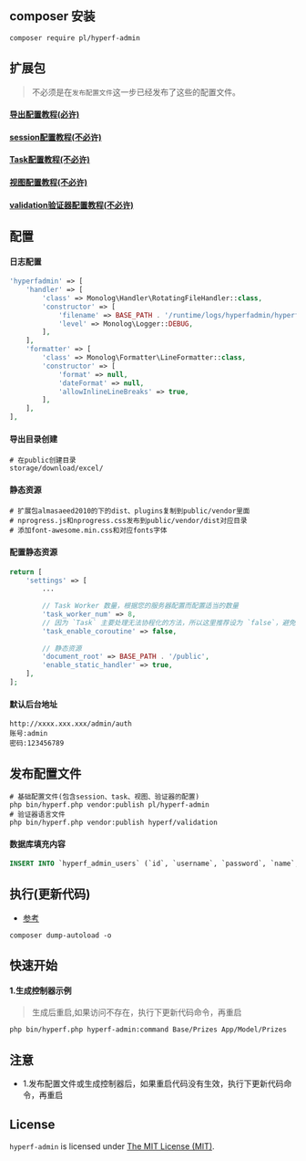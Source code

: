 ## composer 安装
```
composer require pl/hyperf-admin

```

## 扩展包

> 不必须是在`发布配置文件`这一步已经发布了这些的配置文件。

#### [导出配置教程(必许)](https://blog.csdn.net/qq_29755359/article/details/104575938)
#### [session配置教程(不必许)](https://hyperf.wiki/2.0/#/zh-cn/session)
#### [Task配置教程(不必许)](https://hyperf.wiki/2.0/#/zh-cn/task)
#### [视图配置教程(不必许)](https://hyperf.wiki/2.0/#/zh-cn/view)
#### [validation验证器配置教程(不必许)](https://hyperf.wiki/2.0/#/zh-cn/validation)

## 配置

#### 日志配置
```php
'hyperfadmin' => [
    'handler' => [
        'class' => Monolog\Handler\RotatingFileHandler::class,
        'constructor' => [
            'filename' => BASE_PATH . '/runtime/logs/hyperfadmin/hyperfadmin.log',
            'level' => Monolog\Logger::DEBUG,
        ],
    ],
    'formatter' => [
        'class' => Monolog\Formatter\LineFormatter::class,
        'constructor' => [
            'format' => null,
            'dateFormat' => null,
            'allowInlineLineBreaks' => true,
        ],
    ],
],
```

#### 导出目录创建
```$xslt
# 在public创建目录
storage/download/excel/
```

#### 静态资源

```
# 扩展包almasaeed2010的下的dist、plugins复制到public/vendor里面
# nprogress.js和nprogress.css发布到public/vendor/dist对应目录
# 添加font-awesome.min.css和对应fonts字体
```

#### 配置静态资源
```php
return [
    'settings' => [
        ...
        
        // Task Worker 数量，根据您的服务器配置而配置适当的数量
        'task_worker_num' => 8,
        // 因为 `Task` 主要处理无法协程化的方法，所以这里推荐设为 `false`，避免协程下出现数据混淆的情况
        'task_enable_coroutine' => false,
        
        // 静态资源
        'document_root' => BASE_PATH . '/public',
        'enable_static_handler' => true,
    ],
];
```

#### 默认后台地址
```
http://xxxx.xxx.xxx/admin/auth
账号:admin
密码:123456789
```

## 发布配置文件
```
# 基础配置文件(包含session、task、视图、验证器的配置)
php bin/hyperf.php vendor:publish pl/hyperf-admin
# 验证器语言文件
php bin/hyperf.php vendor:publish hyperf/validation
```

#### 数据库填充内容
```SQL
INSERT INTO `hyperf_admin_users` (`id`, `username`, `password`, `name`, `avatar`, `created_at`, `updated_at`) VALUES ('1', 'admin', 'BOa24Yjd71KPvZWVTyIYGg==', 'admin', 'http://hyperf-admin.it/public/upload/15966093203947.png', '2020-08-05 13:58:08', '2020-08-05 14:35:22');
```

## 执行(更新代码)
- [参考](https://hyperf.wiki/2.0/#/zh-cn/quick-start/questions)
```
composer dump-autoload -o
```

## 快速开始

#### 1.生成控制器示例

> 生成后重启,如果访问不存在，执行下更新代码命令，再重启

```
php bin/hyperf.php hyperf-admin:command Base/Prizes App/Model/Prizes  
```

## 注意

- 1.发布配置文件或生成控制器后，如果重启代码没有生效，执行下更新代码命令，再重启

License
------------
`hyperf-admin` is licensed under [The MIT License (MIT)](LICENSE).
